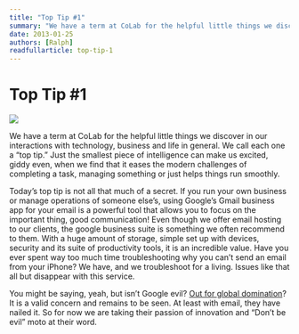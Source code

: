 ```yaml
---
title: "Top Tip #1"
summary: "We have a term at CoLab for the helpful little things we discover in our interactions with technology, business and life in general. We call each one a 'top tip.' Just the smallest piece of intelligence can make us excited, giddy even, when we find that it eases the modern challenges of completing a task, managing something or just helps things run smoothly."
date: 2013-01-25
authors: [Ralph]
readfullarticle: top-tip-1
---
```


# Top Tip #1

<img src="/assets/img/blog/2013-01-25.png" class="center-element">

We have a term at CoLab for the helpful little things we discover in our interactions with technology, business and life in general. We call each one a “top tip.” Just the smallest piece of intelligence can make us excited, giddy even, when we find that it eases the modern challenges of completing a task, managing something or just helps things run smoothly.

Today’s top tip is not all that much of a secret. If you run your own business or manage operations of someone else’s, using Google’s Gmail business app for your email is a powerful tool that allows you to focus on the important thing, good communication! Even though we offer email hosting to our clients, the google business suite is something we often recommend to them. With a huge amount of storage, simple set up with devices, security and its suite of productivity tools, it is an incredible value. Have you ever spent way too much time troubleshooting why you can’t send an email from your iPhone? We have, and we troubleshoot for a living. Issues like that all but disappear with this service.

You might be saying, yeah, but isn’t Google evil? [Out for global domination](http://www.nybooks.com/articles/archives/2011/aug/18/how-google-dominates-us/?pagination=false)? It is a valid concern and remains to be seen. At least with email, they have nailed it.  So for now we are taking their passion of innovation and “Don’t be evil” moto at their word.

